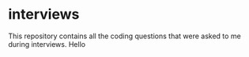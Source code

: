 # interviews
This repository contains all the coding questions that were asked to me during interviews.
Hello